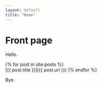 ```yaml
---
layout: default
title: "Home"
---
```


# Front page

Hello.

{% for post in site.posts %}   
    [{{ post.title }}]({{ post.url }})
{% endfor %}

Bye.
